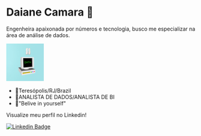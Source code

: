# Daiane Camara 👋

Engenheira apaixonada por números e tecnologia, busco me especializar na área de análise de dados.

<img src="giphy.gif" height="100" width="100">

- 📍Teresópolis/RJ/Brazil
- 📍ANALISTA DE DADOS/ANALISTA DE BI
- 📍"Belive in yourself"

Visualize meu perfil no Linkedin!


[![Linkedin Badge](https://img.shields.io/badge/-Daiane%20Camara-blue?style=flat-square&logo=Linkedin&logoColor=white&link=https://www.linkedin.com/in/daiane-camara/)](https://www.linkedin.com/in/daiane-camara/)
